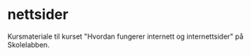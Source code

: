 # nettsider
Kursmateriale til kurset "Hvordan fungerer internett og internettsider" på Skolelabben. 
